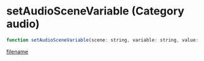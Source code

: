 # setAudioSceneVariable (Category audio)

```js
function setAudioSceneVariable(scene: string, variable: string, value: number): void
```

[filename](setAudioSceneVariable_m.md ':include')